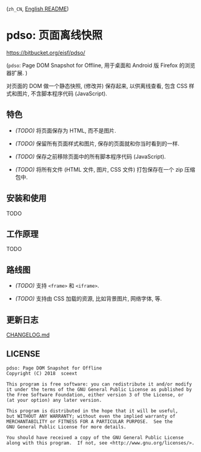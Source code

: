 <!-- README.md, pdso/ -->

(`zh_CN`, [English README](doc/en/README.md))

# pdso: 页面离线快照
<https://bitbucket.org/eisf/pdso/>

(`pdso`: Page DOM Snapshot for Offline,
 用于桌面和 Android 版 Firefox 的浏览器扩展. )

对页面的 DOM 做一个静态快照, (修改并) 保存起来, 以供离线查看,
 包含 CSS 样式和图片, 不含脚本程序代码 (JavaScript).


## 特色

+ *(TODO)* 将页面保存为 HTML, 而不是图片.

+ *(TODO)* 保留所有页面样式和图片, 保存的页面就和你当时看到的一样.

+ *(TODO)* 保存之前移除页面中的所有脚本程序代码 (JavaScript).

+ *(TODO)* 将所有文件 (HTML 文件, 图片, CSS 文件) 打包保存在一个 zip 压缩包中.


## 安装和使用

TODO


## 工作原理

TODO


## 路线图

+ *(TODO)* 支持 `<frame>` 和 `<iframe>`.

+ *(TODO)* 支持由 CSS 加载的资源, 比如背景图片, 网络字体, 等.


## 更新日志

[CHANGELOG.md](doc/zh_CN/CHANGELOG.md)


## LICENSE

```
pdso: Page DOM Snapshot for Offline
Copyright (C) 2018  sceext

This program is free software: you can redistribute it and/or modify
it under the terms of the GNU General Public License as published by
the Free Software Foundation, either version 3 of the License, or
(at your option) any later version.

This program is distributed in the hope that it will be useful,
but WITHOUT ANY WARRANTY; without even the implied warranty of
MERCHANTABILITY or FITNESS FOR A PARTICULAR PURPOSE.  See the
GNU General Public License for more details.

You should have received a copy of the GNU General Public License
along with this program.  If not, see <http://www.gnu.org/licenses/>.
```
